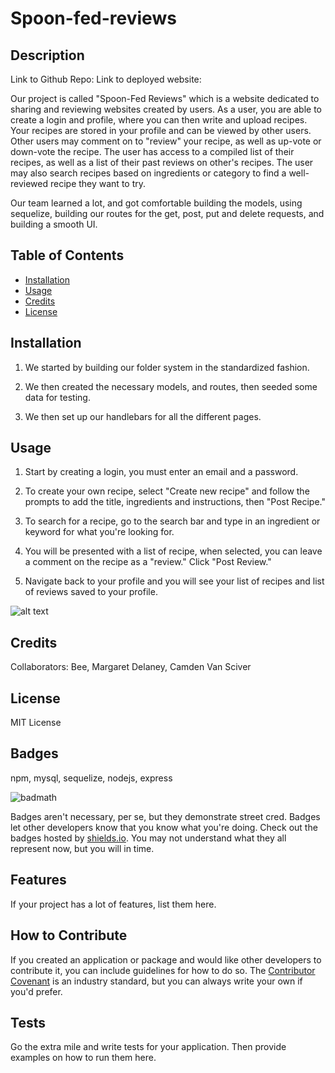 # Spoon-fed-reviews

## Description

Link to Github Repo:
Link to deployed website:

Our project is called "Spoon-Fed Reviews" which is a website dedicated to sharing and reviewing websites created by users. As a user, you are able to create a login and profile, where you can then write and upload recipes. Your recipes are stored in your profile and can be viewed by other users. Other users may comment on to "review" your recipe, as well as up-vote or down-vote the recipe. The user has access to a compiled list of their recipes, as well as a list of their past reviews on other's recipes. The user may also search recipes based on ingredients or category to find a well-reviewed recipe they want to try.

Our team learned a lot, and got comfortable building the models, using sequelize, building our routes for the get, post, put and delete requests, and building a smooth UI.

## Table of Contents

- [Installation](#installation)
- [Usage](#usage)
- [Credits](#credits)
- [License](#license)

## Installation

1. We started by building our folder system in the standardized fashion.

2. We then created the necessary models, and routes, then seeded some data for testing.

3. We then set up our handlebars for all the different pages.

## Usage

1. Start by creating a login, you must enter an email and a password.

2. To create your own recipe, select "Create new recipe" and follow the prompts to add the title, ingredients and instructions, then "Post Recipe."

3. To search for a recipe, go to the search bar and type in an ingredient or keyword for what you're looking for.

4. You will be presented with a list of recipe, when selected, you can leave a comment on the recipe as a "review." Click "Post Review."

5. Navigate back to your profile and you will see your list of recipes and list of reviews saved to your profile.


![alt text](assets/images/screenshot.png)


## Credits

Collaborators: Bee, Margaret Delaney, Camden Van Sciver

## License

MIT License

## Badges

npm, mysql, sequelize, nodejs, express

![badmath](https://img.shields.io/github/languages/top/lernantino/badmath)

Badges aren't necessary, per se, but they demonstrate street cred. Badges let other developers know that you know what you're doing. Check out the badges hosted by [shields.io](https://shields.io/). You may not understand what they all represent now, but you will in time.

## Features

If your project has a lot of features, list them here.

## How to Contribute

If you created an application or package and would like other developers to contribute it, you can include guidelines for how to do so. The [Contributor Covenant](https://www.contributor-covenant.org/) is an industry standard, but you can always write your own if you'd prefer.

## Tests

Go the extra mile and write tests for your application. Then provide examples on how to run them here.